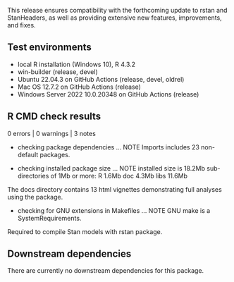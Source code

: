 This release ensures compatibility with the forthcoming update to rstan and
StanHeaders, as well as providing extensive new features, improvements, and
fixes.

## Test environments
* local R installation (Windows 10), R 4.3.2
* win-builder (release, devel)
* Ubuntu 22.04.3 on GitHub Actions (release, devel, oldrel)
* Mac OS 12.7.2 on GitHub Actions (release)
* Windows Server 2022 10.0.20348 on GitHub Actions (release)

## R CMD check results

0 errors | 0 warnings | 3 notes

* checking package dependencies ... NOTE
  Imports includes 23 non-default packages.

* checking installed package size ... NOTE
  installed size is 18.2Mb
  sub-directories of 1Mb or more:
    R      1.6Mb
    doc    4.3Mb
    libs  11.6Mb

The docs directory contains 13 html vignettes demonstrating full analyses using
the package.

* checking for GNU extensions in Makefiles ... NOTE
  GNU make is a SystemRequirements.

Required to compile Stan models with rstan package.

## Downstream dependencies
There are currently no downstream dependencies for this package.

